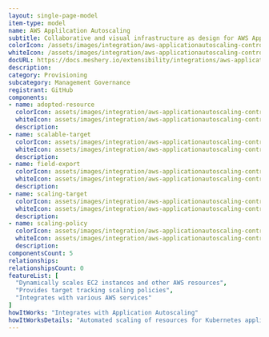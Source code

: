```yaml
---
layout: single-page-model
item-type: model
name: AWS Applilcation Autoscaling
subtitle: Collaborative and visual infrastructure as design for AWS Applilcation Autoscaling
colorIcon: /assets/images/integration/aws-applicationautoscaling-controller/icons/color/aws-applicationautoscaling-controller-color.svg
whiteIcon: /assets/images/integration/aws-applicationautoscaling-controller/icons/white/aws-applicationautoscaling-controller-white.svg
docURL: https://docs.meshery.io/extensibility/integrations/aws-applicationautoscaling-controller
description: 
category: Provisioning
subcategory: Management Governance
registrant: GitHub
components: 
- name: adopted-resource
  colorIcon: assets/images/integration/aws-applicationautoscaling-controller/components/adopted-resource/icons/color/adopted-resource-color.svg
  whiteIcon: assets/images/integration/aws-applicationautoscaling-controller/components/adopted-resource/icons/white/adopted-resource-white.svg
  description: 
- name: scalable-target
  colorIcon: assets/images/integration/aws-applicationautoscaling-controller/components/scalable-target/icons/color/scalable-target-color.svg
  whiteIcon: assets/images/integration/aws-applicationautoscaling-controller/components/scalable-target/icons/white/scalable-target-white.svg
  description: 
- name: field-export
  colorIcon: assets/images/integration/aws-applicationautoscaling-controller/components/field-export/icons/color/field-export-color.svg
  whiteIcon: assets/images/integration/aws-applicationautoscaling-controller/components/field-export/icons/white/field-export-white.svg
  description: 
- name: scaling-target
  colorIcon: assets/images/integration/aws-applicationautoscaling-controller/components/scaling-target/icons/color/scaling-target-color.svg
  whiteIcon: assets/images/integration/aws-applicationautoscaling-controller/components/scaling-target/icons/white/scaling-target-white.svg
  description: 
- name: scaling-policy
  colorIcon: assets/images/integration/aws-applicationautoscaling-controller/components/scaling-policy/icons/color/scaling-policy-color.svg
  whiteIcon: assets/images/integration/aws-applicationautoscaling-controller/components/scaling-policy/icons/white/scaling-policy-white.svg
  description: 
componentsCount: 5
relationships: 
relationshipsCount: 0
featureList: [
  "Dynamically scales EC2 instances and other AWS resources",
  "Provides target tracking scaling policies",
  "Integrates with various AWS services"
]
howItWorks: "Integrates with Application Autoscaling"
howItWorksDetails: "Automated scaling of resources for Kubernetes applications on AWS"
---
```

